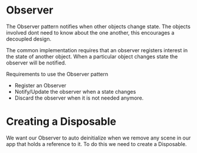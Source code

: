 # Observer

The Observer pattern notifies when other objects change state. The objects involved dont need to know about the one another, this encourages a decoupled
design. 

The common implementation requires that an observer registers interest in the state of another object. When a particular object changes state the observer
will be notified. 

Requirements to use the Observer pattern
- Register an Observer
- Notify/Update the observer when a state changes
- Discard the observer when it is not needed anymore.


# Creating a Disposable

We want our Observer to auto deinitialize when we remove any scene in our app that holds a reference to it. To do this we need to create a Disposable.
